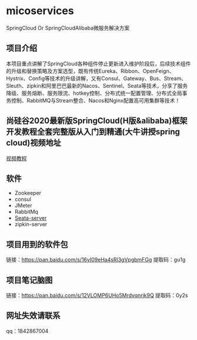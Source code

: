 # micoservices
SpringCloud Or SpringCloudAlibaba微服务解决方案

## 项目介绍
本项目重点讲解了SpringCloud各种组件停止更新进入维护阶段后，后续技术组件的升级和替换策略及方案选型，既有传统Eureka、Ribbon、OpenFeign、Hystrix、Config等技术的升级讲解，又有Consul、Gateway、Bus、Stream、Sleuth、zipkin和阿里巴巴最新的Nacos、Sentinel、Seata等技术，分享了服务降级、服务熔断、服务限流、hotkey控制、分布式统一配置管理、分布式全局事务控制、RabbitMQ与Stream整合、Nacos和Nginx配置高可用集群等技术！

## 尚硅谷2020最新版SpringCloud(H版&alibaba)框架开发教程全套完整版从入门到精通(大牛讲授spring cloud)视频地址
[视频教程](https://www.bilibili.com/video/av93813318)

## 软件
* Zookeeper
* consul
* JMeter
* RabbitMq
* [Seata-server](https://github.com/seata/seata/releases)
* zipkin-server

## 项目用到的软件包 
链接：https://pan.baidu.com/s/16yI09eHa4sRl3gVpgbmFGg
提取码：gu1g

## 项目笔记脑图
链接：https://pan.baidu.com/s/12VLOMP6UHo5Mrdvqnrik9Q 
提取码：0y2s

## 网址失效请联系
qq：1842867004
